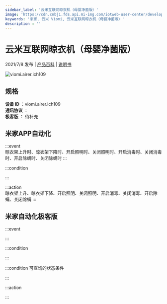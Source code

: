 ```yaml
---
sidebar_label: '云米互联网晾衣机（母婴净菌版）'
image: 'https://cdn.cnbj1.fds.api.mi-img.com/iotweb-user-center/developer_16790478412446j9IUACN.png?GalaxyAccessKeyId=AKVGLQWBOVIRQ3XLEW&Expires=9223372036854775807&Signature=yID0w9M8cFVnpptP5UZdE8aAIxY='
keywords: '米家, 云米 Viomi, 云米互联网晾衣机（母婴净菌版）'
description : ''
---
```

# 云米互联网晾衣机（母婴净菌版）

2021/7/8 发布 | [产品百科](https://home.mi.com/webapp/content/baike/product/index.html?model=viomi.airer.ich109/) | [说明书](https://home.mi.com/views/introduction.html?model=viomi.airer.ich109&region=cn)

![viomi.airer.ich109](https://cdn.cnbj1.fds.api.mi-img.com/iotweb-user-center/developer_16790478412446j9IUACN.png?GalaxyAccessKeyId=AKVGLQWBOVIRQ3XLEW&Expires=9223372036854775807&Signature=yID0w9M8cFVnpptP5UZdE8aAIxY=)

## 规格  
> 
**设备 ID** ：viomi.airer.ich109  
**通讯协议** ：  
**极客版**  ： 待补充 


## 米家APP自动化  

:::event  
晾衣架上升时、晾衣架下降时、开启照明时、关闭照明时、开启消毒时、关闭消毒时、开启除螨时、关闭除螨时
:::

:::condition  

:::

:::action   
晾衣架上升、晾衣架下降、开启照明、关闭照明、开启消毒、关闭消毒、开启除螨、关闭除螨
:::

## 米家自动化极客版  

:::event  

:::

:::condition  

:::

:::condition 可查询的状态条件  

:::

:::action  

:::

        
